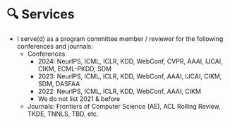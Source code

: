 # 🔍 Services
- I serve(d) as a program committee member / reviewer for the following conferences and journals:
  - Conferences
    - 2024: NeurIPS, ICML, ICLR, KDD, WebConf, CVPR, AAAI, IJCAI, CIKM, ECML-PKDD, SDM 
    - 2023: NeurIPS, ICML, ICLR, KDD, WebConf, AAAI, IJCAI, CIKM, SDM, DASFAA 
    - 2022: NeurIPS, ICML, ICLR, KDD, WebConf, AAAI, CIKM 
    - We do not list 2021 & before
  - Journals: Frontiers of Computer Science (AE), ACL Rolling Review, TKDE, TNNLS, TBD, etc. 